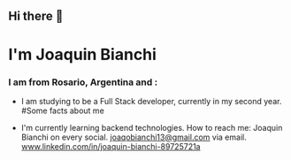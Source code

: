 ## Hi there 👋

# I'm Joaquin Bianchi

### I am from Rosario, Argentina and :

- I am studying to be a Full Stack developer, currently in my second year.
  #Some facts about me

- I'm currently learning   backend technologies.
  How to reach me: Joaquin Bianchi on every social. joaqobianchi13@gmail.com via email. www.linkedin.com/in/joaquin-bianchi-89725721a




